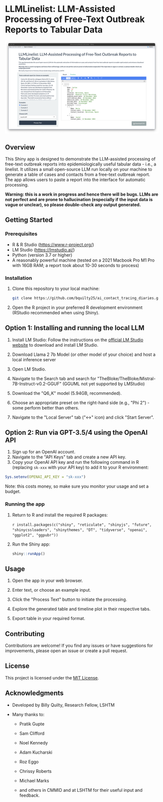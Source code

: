 # LLMLinelist: LLM-Assisted Processing of Free-Text Outbreak Reports to Tabular Data

![A screenshot of the app](screenshot.png)

## Overview

This Shiny app is designed to demonstrate the LLM-assisted processing of free-text outbreak reports into epidemiologically useful tabular data - i.e., a linelist. It utilizes a small open-source LLM run locally on your machine to generate a table of cases and contacts from a free-text outbreak report. The app allows users to paste a report into the interface for automatic processing.

**Warning: this is a work in progress and hence there will be bugs. LLMs are not perfect and are prone to hallucination (especially if the input data is vague or unclear), so please double-check any output generated.**

## Getting Started

### Prerequisites

-   R & R Studio (<https://www.r-project.org/>)
-   LM Studio (<https://lmstudio.ai/>)
-   Python (version 3.7 or higher)
-   A reasonably powerful machine (tested on a 2021 Macbook Pro M1 Pro with 16GB RAM; a report took about 10-30 seconds to process)

### Installation

1.  Clone this repository to your local machine:

    ``` bash
    git clone https://github.com/bquilty25/ai_contact_tracing_diaries.git
    ```

2.  Open the R project in your preferred R development environment (RStudio recommended when using Shiny).

## Option 1: Installing and running the local LLM

1. Install LM Studio: Follow the instructions on the [official LM Studio website](https://www.openai.com/lm-studio/) to download and install LM Studio.

2. Download Llama 2 7b Model (or other model of your choice) and host a local inference server
3.  Open LM Studio.
4.  Navigate to the Search tab and search for "TheBloke/TheBloke/Mistral-7B-Instruct-v0.2-GGUF" (GGUML not yet supported by LMStudio)
5.  Download the "Q6_K" model (5.94GB, recommended).
6.  Choose an appropriate preset on the right-hand side (e.g., "Phi 2") - some perform better than others.
6.  Navigate to the "Local Server" tab ("\<-\>" icon) and click "Start Server".

## Option 2: Run via GPT-3.5/4 using the OpenAI API

1. Sign up for an OpenAI account.
2. Navigate to the "API Keys" tab and create a new API key.
3. Copy your OpenAI API key and run the following command in R (replacing `sk-xxx` with your API key) to add it to your R environment:

``` r
Sys.setenv(OPENAI_API_KEY = "sk-xxx")
```

Note: this costs money, so make sure you monitor your usage and set a budget.

### Running the app

1.  Return to R and install the required R packages:

    `r install.packages(c("shiny", "reticulate", "shinyjs", "future", "shinycssloaders", "shinythemes", "DT", "tidyverse", "openai", "ggplot2", "ggpubr"))`

2.  Run the Shiny app:

    ``` r
    shiny::runApp()
    ```

## Usage

1.  Open the app in your web browser.

2.  Enter text, or choose an example input.

3.  Click the "Process Text" button to initiate the processing.

4.  Explore the generated table and timeline plot in their respective tabs.

5.  Export table in your required format.

## Contributing

Contributions are welcome! If you find any issues or have suggestions for improvements, please open an issue or create a pull request.

## License

This project is licensed under the [MIT License](LICENSE).

## Acknowledgments

-   Developed by Billy Quilty, Research Fellow, LSHTM

-   Many thanks to:

    -   Pratik Gupte

    -   Sam Clifford

    -   Noel Kennedy

    -   Adam Kucharski

    -   Roz Eggo

    -   Chrissy Roberts

    -   Michael Marks

    -   and others in CMMID and at LSHTM for their useful input and feedback.
